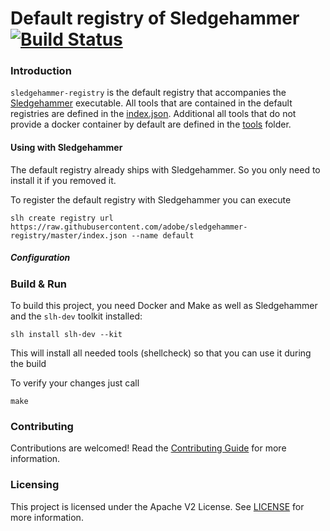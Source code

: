 Default registry of Sledgehammer [![Build Status](https://travis-ci.com/adobe/sledgehammer-registry.svg?token=7fDSSWxNwGMMnLrqaxnB&branch=master)](https://travis-ci.com/adobe/sledgehammer-registry)
======

### Introduction

`sledgehammer-registry` is the default registry that accompanies the [Sledgehammer](https://github.com/adobe/sledgehammer) executable.
All tools that are contained in the default registries are defined in the [index.json](index.json).
Additional all tools that do not provide a docker container by default are defined in the [tools](tools) folder.

#### Using with Sledgehammer

<aside class="notice">
The default registry already ships with Sledgehammer. So you only need to install it if you removed it.
</aside>

To register the default registry with Sledgehammer you can execute
```
slh create registry url https://raw.githubusercontent.com/adobe/sledgehammer-registry/master/index.json --name default
```

##### Configuration

### Build & Run

To build this project, you need Docker and Make as well as Sledgehammer and the `slh-dev` toolkit installed:

    slh install slh-dev --kit

This will install all needed tools (shellcheck) so that you can use it during the build

To verify your changes just call

    make

### Contributing

Contributions are welcomed! Read the [Contributing Guide](CONTRIBUTING.md) for more information.

### Licensing

This project is licensed under the Apache V2 License. See [LICENSE](LICENSE) for more information.